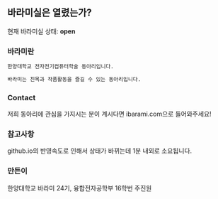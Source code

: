 ## 바라미실은 열렸는가?

현재 바라미실 상태: **open**

### 바라미란

```markdown
한양대학교 전자전기컴퓨터학술 동아리입니다.

바라미는 친목과 작품활동을 즐길 수 있는 동아리입니다.
```

### Contact

저희 동아리에 관심을 가지시는 분이 계시다면 ibarami.com으로 들어와주세요!

### 참고사항

github.io의 반영속도로 인해서 상태가 바뀌는데 1분 내외로 소요됩니다.

### 만든이

한양대학교 바라미 24기, 융합전자공학부 16학번 주진원
